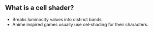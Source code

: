
## What is a cell shader?

- Breaks luminocity values into distinct bands.
- Anime inspired games usually use cel-shading for their characters.




















